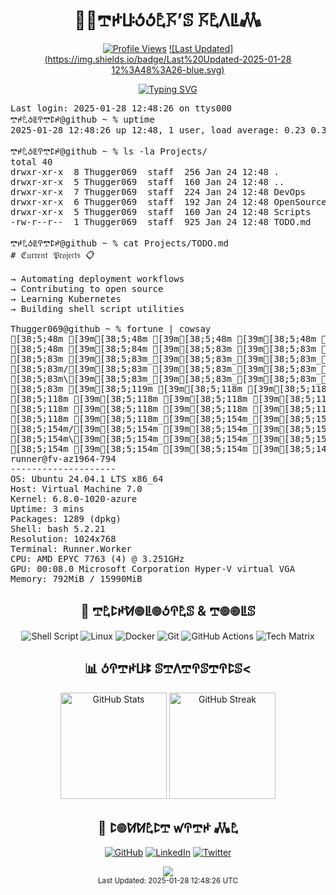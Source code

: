 <div align="center">
  <h1>👨‍💻𖢧ꛅꚶꚽꚽ𖤢𖦪’ꕷ 𖦪𖤢ꛎꚳ𖢑</h1>

  [![Profile Views](https://komarev.com/ghpvc/?username=thugger069&color=blueviolet&style=flat-square&label=Profile%20Views)](https://github.com/thugger069)
  [![Last Updated](https://img.shields.io/badge/Last%20Updated-2025-01-28 12%3A48%3A26-blue.svg)](https://github.com/thugger069)

  <a href="https://git.io/typing-svg">
    <img src="https://readme-typing-svg.demolab.com?font=Ubuntu+Mono&duration=3000&pause=1000&color=00FF9C&center=true&vCenter=true&width=435&lines=ℌ𝔢𝔩𝔩𝔬+𝔗𝔥𝔢𝔯𝔢;ℑ’𝔪+𖢧ꛅ𖤢ꚽꚳꛈ𖢧ꛕꛅ𝔖;𝔥𝔢𝔩𝔩+𝔖𝔠𝔯𝔦𝔭𝔱+𝔈𝔫𝔱𝔥𝔲𝔰𝔦𝔞𝔰𝔱;𝔏𝔦𝔫𝔲𝔵+%26+𝔇𝔢𝔳𝔒𝔭𝔰+𝔈𝔵𝔭𝔩𝔬𝔯𝔢𝔯;𝔒𝔭𝔢𝔫+𝔖𝔬𝔲𝔯𝔠𝔢+ℭ𝔬𝔫𝔱𝔯𝔦𝔟𝔲𝔱𝔬𝔯;𝔄𝔩𝔴𝔞𝔶𝔰+𝔏𝔢𝔞𝔯𝔫𝔦𝔫𝔤+%F0%9F%92%A1" alt="Typing SVG" />
  </a>
</div>

<pre class="terminal">
Last login: 2025-01-28 12:48:26 on ttys000
𖢧ꛅ𖤢ꚽꚳꛈ𖢧ꛕꛅ@github ~ % uptime
2025-01-28 12:48:26 up 12:48, 1 user, load average: 0.23 0.30 0.98

𖢧ꛅ𖤢ꚽꚳꛈ𖢧ꛕꛅ@github ~ % ls -la Projects/
total 40
drwxr-xr-x  8 Thugger069  staff  256 Jan 24 12:48 .
drwxr-xr-x  5 Thugger069  staff  160 Jan 24 12:48 ..
drwxr-xr-x  7 Thugger069  staff  224 Jan 24 12:48 DevOps
drwxr-xr-x  6 Thugger069  staff  192 Jan 24 12:48 OpenSource
drwxr-xr-x  5 Thugger069  staff  160 Jan 24 12:48 Scripts
-rw-r--r--  1 Thugger069  staff  925 Jan 24 12:48 TODO.md

𖢧ꛅ𖤢ꚽꚳꛈ𖢧ꛕꛅ@github ~ % cat Projects/TODO.md
# ℭ𝔲𝔯𝔯𝔢𝔫𝔱 𝔓𝔯𝔬𝔧𝔢𝔠𝔱𝔰 📋

→ Automating deployment workflows
→ Contributing to open source
→ Learning Kubernetes
→ Building shell script utilities

Thugger069@github ~ % fortune | cowsay
[38;5;48m [39m[38;5;48m [39m[38;5;48m [39m[38;5;48m [39m[38;5;84m [39m[38;5;83m|[39m[38;5;83m|[39m[38;5;83m [39m[38;5;83m [39m[38;5;83m [39m[38;5;83m [39m[38;5;83m [39m[38;5;83m_[39m[38;5;83m_[39m[38;5;83m [39m[38;5;83m [39m[38;5;119m_[39m[38;5;118m_[39m[38;5;118m [39m[38;5;118m [39m[38;5;118m [39m[38;5;118m/[39m[38;5;118m/[39m[38;5;118m|[39m[38;5;118m [39m[38;5;118m [39m[38;5;154m [39m[38;5;154m [39m[38;5;154m|[39m[38;5;154m|[39m[38;5;154m [39m[38;5;154m [39m[38;5;154m [39m[38;5;154m/[39m[38;5;154m|[39m[38;5;154m_[39m[38;5;148m_[39m[38;5;184m_[39m[38;5;184m/[39m[38;5;184m|[39m[38;5;184m [39m[38;5;184m_[39m[38;5;184m_[39m[38;5;184m [39m[38;5;184m [39m[38;5;184m/[39m[38;5;184m/[39m[38;5;184m|[39m[38;5;178m [39m[38;5;214m_[39m[38;5;214m_[39m[38;5;214m_[39m[38;5;214m [39m[38;5;214m [39m[38;5;214m [39m[38;5;214m_[39m[38;5;214m_[39m[38;5;214m [39m[38;5;208m [39m[38;5;208m [39m[38;5;208m [39m[38;5;208m [39m[38;5;208m [39m[38;5;208m/[39m[38;5;208m/[39m[38;5;208m|[39m[38;5;208m [39m[38;5;209m [39m[38;5;203m_[39m[38;5;203m_[39m[38;5;203m_[39m[38;5;203m_[39m[38;5;203m [39m[38;5;203m [39m[38;5;203m/[39m[38;5;203m/[39m[38;5;203m|[39m[38;5;203m[39m
[38;5;48m [39m[38;5;84m [39m[38;5;83m [39m[38;5;83m [39m[38;5;83m=[39m[38;5;83m|[39m[38;5;83m|[39m[38;5;83m=[39m[38;5;83m [39m[38;5;83m_[39m[38;5;83m_[39m[38;5;83m/[39m[38;5;83m [39m[38;5;119m/[39m[38;5;118m_[39m[38;5;118m/[39m[38;5;118m [39m[38;5;118m_[39m[38;5;118m)[39m[38;5;118m_[39m[38;5;118m|[39m[38;5;118m/[39m[38;5;118m|[39m[38;5;154m|[39m[38;5;154m [39m[38;5;154m [39m[38;5;154m [39m[38;5;154m=[39m[38;5;154m|[39m[38;5;154m|[39m[38;5;154m=[39m[38;5;154m [39m[38;5;154m|[39m[38;5;148m [39m[38;5;184m_[39m[38;5;184m_[39m[38;5;184m [39m[38;5;184m [39m[38;5;184m/[39m[38;5;184m_[39m[38;5;184m/[39m[38;5;184m [39m[38;5;184m/[39m[38;5;184m_[39m[38;5;184m|[39m[38;5;178m/[39m[38;5;214m|[39m[38;5;214m|[39m[38;5;214m<[39m[38;5;214m [39m[38;5;214m [39m[38;5;214m/[39m[38;5;214m [39m[38;5;214m_[39m[38;5;214m/[39m[38;5;208m_[39m[38;5;208m/[39m[38;5;208m_[39m[38;5;208m_[39m[38;5;208m [39m[38;5;208m [39m[38;5;208m_[39m[38;5;208m|[39m[38;5;208m/[39m[38;5;209m|[39m[38;5;203m|[39m[38;5;203m [39m[38;5;203m|[39m[38;5;203m_[39m[38;5;203m [39m[38;5;203m [39m[38;5;203m/[39m[38;5;203m_[39m[38;5;203m|[39m[38;5;203m/[39m[38;5;203m|[39m[38;5;204m|[39m[38;5;198m[39m
[38;5;83m [39m[38;5;83m_[39m[38;5;83m_[39m[38;5;83m_[39m[38;5;83m [39m[38;5;83m|[39m[38;5;83m|[39m[38;5;83m [39m[38;5;83m/[39m[38;5;83m [39m[38;5;119m_[39m[38;5;118m_[39m[38;5;118m_[39m[38;5;118m/[39m[38;5;118m [39m[38;5;118m|[39m[38;5;118m [39m[38;5;118m|[39m[38;5;118m/[39m[38;5;118m [39m[38;5;154m_[39m[38;5;154m [39m[38;5;154m\[39m[38;5;154m [39m[38;5;154m_[39m[38;5;154m_[39m[38;5;154m_[39m[38;5;154m [39m[38;5;154m|[39m[38;5;154m|[39m[38;5;148m [39m[38;5;184m/[39m[38;5;184m [39m[38;5;184m/[39m[38;5;184m_[39m[38;5;184m/[39m[38;5;184m [39m[38;5;184m/[39m[38;5;184m [39m[38;5;184m_[39m[38;5;184m_[39m[38;5;184m_[39m[38;5;178m/[39m[38;5;214m [39m[38;5;214m_[39m[38;5;214m [39m[38;5;214m\[39m[38;5;214m [39m[38;5;214m/[39m[38;5;214m [39m[38;5;214m/[39m[38;5;214m_[39m[38;5;208m/[39m[38;5;208m_[39m[38;5;208m/[39m[38;5;208m|[39m[38;5;208m_[39m[38;5;208m [39m[38;5;208m [39m[38;5;208m|[39m[38;5;208m/[39m[38;5;209m [39m[38;5;203m_[39m[38;5;203m [39m[38;5;203m\[39m[38;5;203m [39m[38;5;203m_[39m[38;5;203m/[39m[38;5;203m_[39m[38;5;203m [39m[38;5;203m<[39m[38;5;203m/[39m[38;5;203m [39m[38;5;204m_[39m[38;5;198m [39m[38;5;198m\[39m[38;5;198m [39m[38;5;198m[39m
[38;5;83m/[39m[38;5;83m [39m[38;5;83m_[39m[38;5;83m_[39m[38;5;83m`[39m[38;5;83m [39m[38;5;83m|[39m[38;5;119m/[39m[38;5;118m [39m[38;5;118m/[39m[38;5;118m_[39m[38;5;118m_[39m[38;5;118m|[39m[38;5;118m [39m[38;5;118m|[39m[38;5;118m|[39m[38;5;118m [39m[38;5;154m/[39m[38;5;154m [39m[38;5;154m [39m[38;5;154m_[39m[38;5;154m_[39m[38;5;154m/[39m[38;5;154m/[39m[38;5;154m [39m[38;5;154m_[39m[38;5;154m_[39m[38;5;148m`[39m[38;5;184m [39m[38;5;184m|[39m[38;5;184m/[39m[38;5;184m_[39m[38;5;184m_[39m[38;5;184m_[39m[38;5;184m [39m[38;5;184m [39m[38;5;184m/[39m[38;5;184m [39m[38;5;184m/[39m[38;5;178m_[39m[38;5;214m_[39m[38;5;214m/[39m[38;5;214m [39m[38;5;214m [39m[38;5;214m_[39m[38;5;214m_[39m[38;5;214m/[39m[38;5;214m/[39m[38;5;214m_[39m[38;5;208m/[39m[38;5;208m/[39m[38;5;208m_[39m[38;5;208m/[39m[38;5;208m [39m[38;5;208m/[39m[38;5;208m [39m[38;5;208m_[39m[38;5;208m_[39m[38;5;209m/[39m[38;5;203m/[39m[38;5;203m [39m[38;5;203m [39m[38;5;203m_[39m[38;5;203m_[39m[38;5;203m/[39m[38;5;203m/[39m[38;5;203m_[39m[38;5;203m_[39m[38;5;203m_[39m[38;5;203m_[39m[38;5;204m/[39m[38;5;198m [39m[38;5;198m [39m[38;5;198m_[39m[38;5;198m_[39m[38;5;198m/[39m[38;5;198m [39m[38;5;198m[39m
[38;5;83m\[39m[38;5;83m_[39m[38;5;83m_[39m[38;5;83m_[39m[38;5;119m_[39m[38;5;118m/[39m[38;5;118m [39m[38;5;118m\[39m[38;5;118m [39m[38;5;118m [39m[38;5;118m_[39m[38;5;118m/[39m[38;5;118m|[39m[38;5;118m [39m[38;5;154m|[39m[38;5;154m_[39m[38;5;154m/[39m[38;5;154m\[39m[38;5;154m_[39m[38;5;154m_[39m[38;5;154m_[39m[38;5;154m/[39m[38;5;154m [39m[38;5;154m\[39m[38;5;148m_[39m[38;5;184m_[39m[38;5;184m_[39m[38;5;184m_[39m[38;5;184m/[39m[38;5;184m|[39m[38;5;184m/[39m[38;5;184m [39m[38;5;184m [39m[38;5;184m [39m[38;5;184m|[39m[38;5;184m/[39m[38;5;178m\[39m[38;5;214m [39m[38;5;214m [39m[38;5;214m_[39m[38;5;214m/[39m[38;5;214m\[39m[38;5;214m_[39m[38;5;214m_[39m[38;5;214m_[39m[38;5;214m/[39m[38;5;208m [39m[38;5;208m [39m[38;5;208m/[39m[38;5;208m_[39m[38;5;208m/[39m[38;5;208m [39m[38;5;208m [39m[38;5;208m/[39m[38;5;208m_[39m[38;5;209m_[39m[38;5;203m_[39m[38;5;203m_[39m[38;5;203m/[39m[38;5;203m\[39m[38;5;203m_[39m[38;5;203m_[39m[38;5;203m_[39m[38;5;203m/[39m[38;5;203m [39m[38;5;203m [39m[38;5;203m [39m[38;5;204m [39m[38;5;198m [39m[38;5;198m [39m[38;5;198m\[39m[38;5;198m_[39m[38;5;198m_[39m[38;5;198m_[39m[38;5;198m/[39m[38;5;198m [39m[38;5;198m [39m[38;5;199m[39m
[38;5;83m [39m[38;5;119m [39m[38;5;118m [39m[38;5;118m [39m[38;5;118m [39m[38;5;118m [39m[38;5;118m [39m[38;5;118m/[39m[38;5;118m_[39m[38;5;118m/[39m[38;5;118m [39m[38;5;154m([39m[38;5;154m_[39m[38;5;154m_[39m[38;5;154m/[39m[38;5;154m [39m[38;5;154m [39m[38;5;154m [39m[38;5;154m [39m[38;5;154m [39m[38;5;154m [39m[38;5;148m [39m[38;5;184m [39m[38;5;184m [39m[38;5;184m [39m[38;5;184m [39m[38;5;184m [39m[38;5;184m [39m[38;5;184m [39m[38;5;184m [39m[38;5;184m [39m[38;5;184m [39m[38;5;184m [39m[38;5;178m [39m[38;5;214m [39m[38;5;214m [39m[38;5;214m/[39m[38;5;214m_[39m[38;5;214m/[39m[38;5;214m [39m[38;5;214m [39m[38;5;214m [39m[38;5;214m [39m[38;5;208m [39m[38;5;208m [39m[38;5;208m [39m[38;5;208m [39m[38;5;208m [39m[38;5;208m [39m[38;5;208m [39m[38;5;208m [39m[38;5;208m [39m[38;5;209m [39m[38;5;203m [39m[38;5;203m [39m[38;5;203m [39m[38;5;203m [39m[38;5;203m [39m[38;5;203m [39m[38;5;203m [39m[38;5;203m [39m[38;5;203m [39m[38;5;203m [39m[38;5;203m [39m[38;5;204m [39m[38;5;198m [39m[38;5;198m [39m[38;5;198m [39m[38;5;198m [39m[38;5;198m [39m[38;5;198m [39m[38;5;198m [39m[38;5;198m [39m[38;5;198m [39m[38;5;199m [39m[38;5;199m [39m[38;5;199m [39m[38;5;199m[39m
[38;5;118m [39m[38;5;118m [39m[38;5;118m [39m[38;5;118m [39m[38;5;118m [39m[38;5;118m|[39m[38;5;118m|[39m[38;5;118m [39m[38;5;154m [39m[38;5;154m [39m[38;5;154m [39m[38;5;154m [39m[38;5;154m_[39m[38;5;154m_[39m[38;5;154m [39m[38;5;154m [39m[38;5;154m_[39m[38;5;154m_[39m[38;5;148m [39m[38;5;184m [39m[38;5;184m [39m[38;5;184m/[39m[38;5;184m/[39m[38;5;184m|[39m[38;5;184m [39m[38;5;184m [39m[38;5;184m [39m[38;5;184m/[39m[38;5;184m/[39m[38;5;184m|[39m[38;5;178m[39m
[38;5;118m [39m[38;5;118m [39m[38;5;118m [39m[38;5;118m [39m[38;5;118m=[39m[38;5;154m|[39m[38;5;154m|[39m[38;5;154m=[39m[38;5;154m [39m[38;5;154m_[39m[38;5;154m_[39m[38;5;154m/[39m[38;5;154m [39m[38;5;154m/[39m[38;5;154m_[39m[38;5;148m/[39m[38;5;184m [39m[38;5;184m_[39m[38;5;184m)[39m[38;5;184m_[39m[38;5;184m|[39m[38;5;184m/[39m[38;5;184m|[39m[38;5;184m|[39m[38;5;184m [39m[38;5;184m_[39m[38;5;184m|[39m[38;5;178m/[39m[38;5;214m|[39m[38;5;214m|[39m[38;5;214m[39m
[38;5;118m [39m[38;5;118m_[39m[38;5;154m_[39m[38;5;154m_[39m[38;5;154m [39m[38;5;154m|[39m[38;5;154m|[39m[38;5;154m [39m[38;5;154m/[39m[38;5;154m [39m[38;5;154m_[39m[38;5;154m_[39m[38;5;148m_[39m[38;5;184m/[39m[38;5;184m [39m[38;5;184m|[39m[38;5;184m [39m[38;5;184m|[39m[38;5;184m/[39m[38;5;184m [39m[38;5;184m_[39m[38;5;184m [39m[38;5;184m\[39m[38;5;184m [39m[38;5;178m/[39m[38;5;214m [39m[38;5;214m_[39m[38;5;214m [39m[38;5;214m\[39m[38;5;214m [39m[38;5;214m[39m
[38;5;154m/[39m[38;5;154m [39m[38;5;154m_[39m[38;5;154m_[39m[38;5;154m`[39m[38;5;154m [39m[38;5;154m|[39m[38;5;154m/[39m[38;5;154m [39m[38;5;148m/[39m[38;5;184m_[39m[38;5;184m_[39m[38;5;184m|[39m[38;5;184m [39m[38;5;184m|[39m[38;5;184m|[39m[38;5;184m [39m[38;5;184m/[39m[38;5;184m [39m[38;5;184m [39m[38;5;184m_[39m[38;5;178m_[39m[38;5;214m/[39m[38;5;214m/[39m[38;5;214m [39m[38;5;214m [39m[38;5;214m_[39m[38;5;214m_[39m[38;5;214m/[39m[38;5;214m [39m[38;5;214m[39m
[38;5;154m\[39m[38;5;154m_[39m[38;5;154m_[39m[38;5;154m_[39m[38;5;154m_[39m[38;5;154m/[39m[38;5;148m [39m[38;5;184m\[39m[38;5;184m [39m[38;5;184m [39m[38;5;184m_[39m[38;5;184m/[39m[38;5;184m|[39m[38;5;184m [39m[38;5;184m|[39m[38;5;184m_[39m[38;5;184m/[39m[38;5;184m\[39m[38;5;178m_[39m[38;5;214m_[39m[38;5;214m_[39m[38;5;214m/[39m[38;5;214m [39m[38;5;214m\[39m[38;5;214m_[39m[38;5;214m_[39m[38;5;214m_[39m[38;5;214m/[39m[38;5;208m [39m[38;5;208m [39m[38;5;208m[39m
[38;5;154m [39m[38;5;154m [39m[38;5;154m [39m[38;5;148m [39m[38;5;184m [39m[38;5;184m [39m[38;5;184m [39m[38;5;184m/[39m[38;5;184m_[39m[38;5;184m/[39m[38;5;184m [39m[38;5;184m([39m[38;5;184m_[39m[38;5;184m_[39m[38;5;184m/[39m[38;5;178m [39m[38;5;214m [39m[38;5;214m [39m[38;5;214m [39m[38;5;214m [39m[38;5;214m [39m[38;5;214m [39m[38;5;214m [39m[38;5;214m [39m[38;5;214m [39m[38;5;208m [39m[38;5;208m [39m[38;5;208m [39m[38;5;208m [39m[38;5;208m [39m[38;5;208m[39m
runner@fv-az1964-794 
-------------------- 
OS: Ubuntu 24.04.1 LTS x86_64 
Host: Virtual Machine 7.0 
Kernel: 6.8.0-1020-azure 
Uptime: 3 mins 
Packages: 1289 (dpkg) 
Shell: bash 5.2.21 
Resolution: 1024x768 
Terminal: Runner.Worker 
CPU: AMD EPYC 7763 (4) @ 3.251GHz 
GPU: 00:08.0 Microsoft Corporation Hyper-V virtual VGA 
Memory: 792MiB / 15990MiB 
</pre>

<div align="center">
  <h2>🔧 𖢧𖤢ꛕꛅꛘ𖣠ꚳ𖣠ꚽꛈ𖤢ꕷ & 𖢧𖣠𖣠ꚳꕷ</h2>
  
  ![Shell Script](https://img.shields.io/badge/Shell_Script-%23121011.svg?style=for-the-badge&logo=gnu-bash&logoColor=white)
  ![Linux](https://img.shields.io/badge/Linux-FCC624?style=for-the-badge&logo=linux&logoColor=black)
  ![Docker](https://img.shields.io/badge/docker-%230db7ed.svg?style=for-the-badge&logo=docker&logoColor=white)
  ![Git](https://img.shields.io/badge/git-%23F05033.svg?style=for-the-badge&logo=git&logoColor=white)
  ![GitHub Actions](https://img.shields.io/badge/github%20actions-%232671E5.svg?style=for-the-badge&logo=githubactions&logoColor=white)
  ![Tech Matrix](https://img.shields.io/static/v1?label=&message=TypeScript|Python|Rust|WASM&color=00ff9d&style=for-the-badge&logoWidth=30&logo=data:image/png;base64,iVBORw0KG...)

  <h2>📊 ꚽꛈ𖢧ꛅꚶꔪ ꕷ𖢧ꛎ𖢧ꛈꕷ𖢧ꛈꛕꕷ<</h2>
  
  <img src="https://github-readme-stats.vercel.app/api?username=thugger069&show_icons=true&theme=radical&cache_seconds=86400" alt="GitHub Stats" height="170"/>
  <img src="https://github-readme-streak-stats.herokuapp.com/?user=thugger069&theme=radical&cache_seconds=86400" alt="GitHub Streak" height="170"/>

  <h2>🤝 ꛕ𖣠ꛘꛘ𖤢ꛕ𖢧 ꛃꛈ𖢧ꛅ 𖢑𖤢</h2>
  
  [![GitHub](https://img.shields.io/badge/github-%23121011.svg?style=for-the-badge&logo=github&logoColor=white)](https://github.com/thugger069)
  [![LinkedIn](https://img.shields.io/badge/linkedin-%230077B5.svg?style=for-the-badge&logo=linkedin&logoColor=white)](https://linkedin.com/in/thugger069)
  [![Twitter](https://img.shields.io/badge/X-%23000000.svg?style=for-the-badge&logo=X&logoColor=white)](https://twitter.com/chuksgincaro)
</div>

<div align="center">
  <img src="https://capsule-render.vercel.app/api?type=waving&color=gradient&height=100&section=footer"/>
</div>

<div align="center">
  <sub>Last Updated: 2025-01-28 12:48:26 UTC</sub>
</div>
